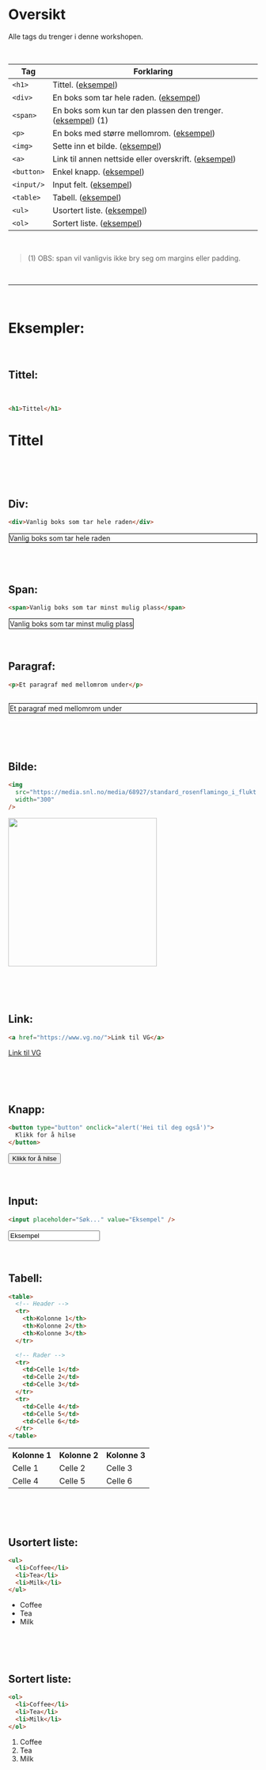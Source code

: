 # Oversikt

Alle tags du trenger i denne workshopen.

<br>

| Tag        | Forklaring                                                                      |
| ---------- | ------------------------------------------------------------------------------- |
| `<h1>`     | Tittel. (<a href="#tittel">eksempel</a>)                                        |
| `<div>`    | En boks som tar hele raden. (<a href="#div">eksempel</a>)                       |
| `<span>`   | En boks som kun tar den plassen den trenger. (<a href="#span">eksempel</a>) (1) |
| `<p>`      | En boks med større mellomrom. (<a href="#paragraf">eksempel</a>)                |
| `<img>`    | Sette inn et bilde. (<a href="#bilde">eksempel</a>)                             |
| `<a>`      | Link til annen nettside eller overskrift. (<a href="#link">eksempel</a>)        |
| `<button>` | Enkel knapp. (<a href="#knapp">eksempel</a>)                                    |
| `<input/>` | Input felt. (<a href="#input">eksempel</a>)                                     |
| `<table>`  | Tabell. (<a href="#tabell">eksempel</a>)                                        |
| `<ul>`     | Usortert liste. (<a href="#usortert-liste">eksempel</a>)                        |
| `<ol>`     | Sortert liste. (<a href="#sortert-liste">eksempel</a>)                          |

<br>

> (1) OBS: span vil vanligvis ikke bry seg om margins eller padding.

<br>
<hr>
<br>

# Eksempler:

<br>

## Tittel:

<br>

```html
<h1>Tittel</h1>
```

<h1>Tittel</h1>

<br>
<br>
<br>

## Div:

```html
<div>Vanlig boks som tar hele raden</div>
```

<div style="border: solid white 1px">
    <div style="border: solid black 1px">Vanlig boks som tar hele raden</div>
</div>

<br>
<br>
<br>

## Span:

```html
<span>Vanlig boks som tar minst mulig plass</span>
```

<span style="border: solid white 1px">
    <span style="display:inline-block; border: solid black 1px; padding:1px">Vanlig boks som tar minst mulig plass</span>
</span>

<br>
<br>
<br>

## Paragraf:

```html
<p>Et paragraf med mellomrom under</p>
```

<div style="border: solid white 1px">
    <p style="border: solid black 1px; padding:1px">Et paragraf med mellomrom under</p>
</div>

<br>
<br>
<br>

## Bilde:

```html
<img
  src="https://media.snl.no/media/68927/standard_rosenflamingo_i_flukt.jpg"
  width="300"
/>
```

<img
  src="https://media.snl.no/media/68927/standard_rosenflamingo_i_flukt.jpg"
  width="300"
/>

<br>
<br>
<br>

## Link:

```html
<a href="https://www.vg.no/">Link til VG</a>
```

<a href="https://www.vg.no/" target="_blank">Link til VG</a>

<br>
<br>
<br>

## Knapp:

```html
<button type="button" onclick="alert('Hei til deg også')">
  Klikk for å hilse
</button>
```

<button type="button" onclick="alert('Hei til deg også')">
  Klikk for å hilse
</button>

<br>
<br>
<br>

## Input:

```html
<input placeholder="Søk..." value="Eksempel" />
```

<input placeholder="Søk..." value=Eksempel />

<br>
<br>
<br>

## Tabell:

```html
<table>
  <!-- Header -->
  <tr>
    <th>Kolonne 1</th>
    <th>Kolonne 2</th>
    <th>Kolonne 3</th>
  </tr>

  <!-- Rader -->
  <tr>
    <td>Celle 1</td>
    <td>Celle 2</td>
    <td>Celle 3</td>
  </tr>
  <tr>
    <td>Celle 4</td>
    <td>Celle 5</td>
    <td>Celle 6</td>
  </tr>
</table>
```

<table>
  <!-- Header -->
  <tr>
    <th>Kolonne 1</th>
    <th>Kolonne 2</th>
    <th>Kolonne 3</th>
  </tr>

  <!-- Rader -->
  <tr>
    <td>Celle 1</td>
    <td>Celle 2</td>
    <td>Celle 3</td>
  </tr>
  <tr>
    <td>Celle 4</td>
    <td>Celle 5</td>
    <td>Celle 6</td>
  </tr>
</table>

<br>
<br>
<br>

## Usortert liste:

```html
<ul>
  <li>Coffee</li>
  <li>Tea</li>
  <li>Milk</li>
</ul>
```

<ul>
  <li>Coffee</li>
  <li>Tea</li>
  <li>Milk</li>
</ul>

<br>
<br>
<br>

## Sortert liste:

```html
<ol>
  <li>Coffee</li>
  <li>Tea</li>
  <li>Milk</li>
</ol>
```

<ol>
  <li>Coffee</li>
  <li>Tea</li>
  <li>Milk</li>
</ol>
